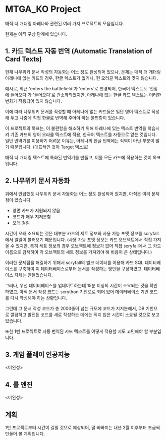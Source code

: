 # MTGA_KO Project

매직 더 개더링 아레나와 관련된 여러 가지 프로젝트의 모음입니다.

현재는 아직 구상 단계에 있습니다.

## 1. 카드 텍스트 자동 번역 (Automatic Translation of Card Texts)

현재 나무위키 문서 작성의 자동화는 어느 정도 완성되어 있으나, 문제는 매직 더 개더링 아레나에 없는 카드의 경우, 한글 텍스트가 없거나, 현 오라클 텍스트와 맞지 않습니다. 

예시로, 최근 'enters the battlefield'가 'enters'로 변경되어, 한국어 텍스트도 '전장에 들어오다'가 '들어오다'로 간소화되었지만, 아레나에 없는 한글 카드 텍스트는 이러한 변화가 적용되어 있지 않습니다.

이에 따라 나무위키 문서를 작성할 때 아레나에 없는 카드들은 일단 영어 텍스트로 작성해 두고 나중에 직접 한글로 번역해 주어야 하는 불편함이 있습니다.

이 프로젝트의 목표는, 이 불편함을 해소하기 위해 아레나에 있는 텍스트 번역을 학습시켜 기존 카드의 영어 오라클 텍스트에 적용, 한국어 텍스트를 자동으로 얻는 것입니다. 일반 번역기를 이용하기 어려운 이유는, 아레나의 한글 번역에는 직역이 아닌 부분이 많기 때문입니다. (대표적인 것이 Target 텍스트) 

매직 더 개더링 텍스트에 특화된 번역기를 만들고, 이를 모든 카드에 적용하는 것이 목표입니다.

## 2. 나무위키 문서 자동화

위에서 언급했듯 나무위키 문서 자동화는 어느 정도 완성되어 있지만, 아직은 여러 문제점이 있습니다.

- 양면 카드가 지원되지 않음
- 코드가 매우 지저분함
- 오래 걸림

시간이 오래 소요되는 것은 대부분 카드의 세트 정보와 사용 가능 포맷 정보를 scryfall에서 일일이 불러오기 때문입니다. (사용 가능 포맷 정보는 카드 오브젝트에서 직접 가져올 수 있지만, 특히 세트 정보의 경우 오브젝트에 정보가 없어 직접 scryfall에서 그 카드 이름으로 검색하여 각 오브젝트의 세트 정보를 가져와야 해 비용이 큰 상태입니다.)

이러한 문제점을 해결하기 위해서 scryfall의 벌크 데이터를 이용해 카드 SQL 데이터베이스를 구축하여 이 데이터베이스로부터 문서를 작성하는 방안을 구상하였고, 데이터베이스 자체는 만들었습니다. 

그러나, 우선 데이터베이스를 업데이트하는데 15분 이상의 시간이 소요되는 것을 확인하였고, 아직 문서 작성 코드는 scrython 기반으로 되어 있어 데이터베이스 기반 코드를 다시 작성해야 하는 상황입니다.

그런데 그 문서 작성 코드가 총 2000줄이 넘는 규모에 코드가 지저분해서, DB 기반으로 깔끔하고 발전된 코드를 새로 작성하는 데에는 적지 않은 시간이 소요될 것으로 보고 있습니다.

또한 1번 프로젝트로 자동 번역된 카드 텍스트를 어떻게 적용할 지도 고민해야 할 부분입니다.

## 3. 게임 플레이 인공지능

<미완성>

## 4. 룰 엔진

<미완성>

## 계획

1번 프로젝트부터 시간이 걸릴 것으로 예상되어, 덜 바빠지는 내년 2월 이후부터 조금씩 만들어 볼 계획입니다.
